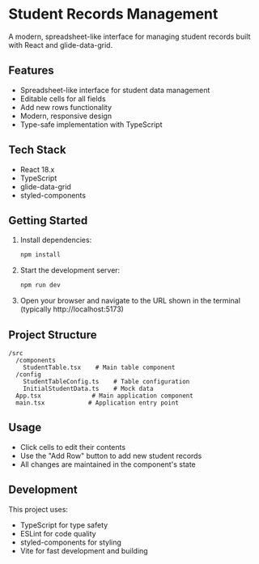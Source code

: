 # Student Records Management

A modern, spreadsheet-like interface for managing student records built with React and glide-data-grid.

## Features

- Spreadsheet-like interface for student data management
- Editable cells for all fields
- Add new rows functionality
- Modern, responsive design
- Type-safe implementation with TypeScript

## Tech Stack

- React 18.x
- TypeScript
- glide-data-grid
- styled-components

## Getting Started

1. Install dependencies:
   ```bash
   npm install
   ```

2. Start the development server:
   ```bash
   npm run dev
   ```

3. Open your browser and navigate to the URL shown in the terminal (typically http://localhost:5173)

## Project Structure

```
/src
  /components
    StudentTable.tsx    # Main table component
  /config
    StudentTableConfig.ts    # Table configuration
    InitialStudentData.ts    # Mock data
  App.tsx              # Main application component
  main.tsx            # Application entry point
```

## Usage

- Click cells to edit their contents
- Use the "Add Row" button to add new student records
- All changes are maintained in the component's state

## Development

This project uses:
- TypeScript for type safety
- ESLint for code quality
- styled-components for styling
- Vite for fast development and building
